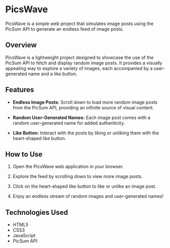 # PicsWave

PicsWave is a simple web project that simulates image posts using the PicSum API to generate an endless feed of image posts.

## Overview

PicsWave is a lightweight project designed to showcase the use of the PicSum API to fetch and display random image posts. It provides a visually appealing way to explore a variety of images, each accompanied by a user-generated name and a like button.

## Features

- **Endless Image Posts:** Scroll down to load more random image posts from the PicSum API, providing an infinite source of visual content.

- **Random User-Generated Names:** Each image post comes with a random user-generated name for added authenticity.

- **Like Button:** Interact with the posts by liking or unliking them with the heart-shaped like button.

## How to Use

1. Open the PicsWave web application in your browser.

2. Explore the feed by scrolling down to view more image posts.

3. Click on the heart-shaped like button to like or unlike an image post.

4. Enjoy an endless stream of random images and user-generated names!

## Technologies Used

- HTML5
- CSS3
- JavaScript
- PicSum API
